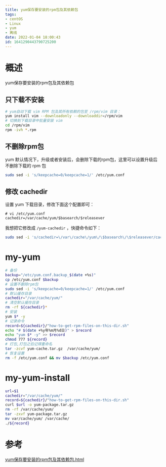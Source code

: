 ```yaml
---
title: yum保存要安装的rpm包及其依赖包
tags: 
- centOS
- Linux
- yum 
- 离线
date: 2022-01-04 18:00:43
id: 1641290443790725200
---
```

# 概述

yum保存要安装的rpm包及其依赖包

## 只下载不安装

```sh
# yum自动下载 vim RPM 包及其所有依赖的包至 /rpm/vim 目录：
yum install vim --downloadonly --downloaddir=/rpm/vim
# 切换到下载目录中批量安装 vim
cd /rpm/vim
rpm -ivh *.rpm
```

## 不删除rpm包

 yum 默认情况下，升级或者安装后，会删除下载的rpm包，这里可以设置升级后不删除下载的 rpm 包

```sh
sudo sed -i 's/keepcache=0/keepcache=1/' /etc/yum.conf
```

## 修改 cachedir

设置 yum 下载目录，修改下面这个配置即可：

```
# vi /etc/yum.conf
cachedir=/var/cache/yum/$basearch/$releasever
```

我想把它修改成 `/yum-cachedir` ，快捷命令如下：

```sh
sudo sed -i 's/cachedir=\/var\/cache\/yum\/\$basearch\/\$releasever/cachedir=\/yum-cachedir/' /etc/yum.conf
```

# my-yum

```sh
# 备份
backup="/etc/yum.conf.backup_$(date +%s)"
cp /etc/yum.conf $backup
# 设置不删除rpm包
sudo sed -i 's/keepcache=0/keepcache=1/' /etc/yum.conf
# 默认缓存目录
cachedir="/var/cache/yum/"
# 清空默认缓存目录
rm -rf ${cachedir}*
# 安装
yum $* -y
# 记录命令
record=${cachedir}/"how-to-get-rpm-files-on-this-dir.sh"
echo "# $(date +%y年%m月%d日)" > $record
echo "yum $* -y" >> $record
chmod 777 ${record}
# 打包,打包之后记得重命名
tar -zcvf yum-cache.tar.gz  /var/cache/yum/
# 恢复设置
rm -f /etc/yum.conf && mv $backup /etc/yum.conf


```

# my-yum-install 

```sh
url=$1
cachedir="/var/cache/yum/"
record=${cachedir}/"how-to-get-rpm-files-on-this-dir.sh"
curl $url -o yum-package.tar.gz 
rm -rf /var/cache/yum/
tar -zxvf yum-package.tar.gz 
mv var/cache/yum/ /var/cache/
./${record}

```



# 参考

 [yum保存要安装的rpm包及其依赖包.html](assets\references\yum保存要安装的rpm包及其依赖包.html) 
